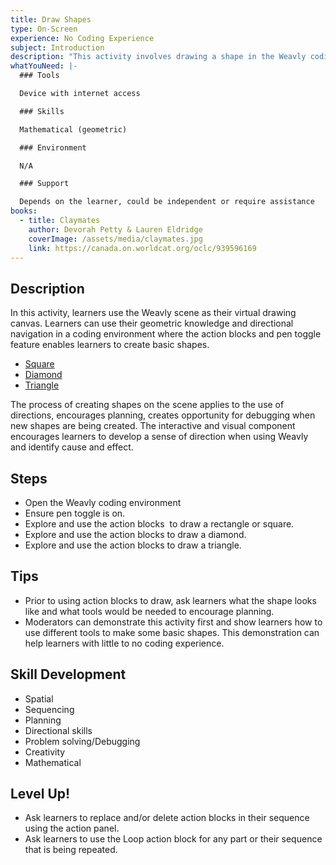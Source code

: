 ```yaml
---
title: Draw Shapes
type: On-Screen
experience: No Coding Experience
subject: Introduction
description: "This activity involves drawing a shape in the Weavly coding environment. "
whatYouNeed: |-
  ### Tools

  Device with internet access

  ### Skills

  Mathematical (geometric)

  ### Environment

  N/A

  ### Support

  Depends on the learner, could be independent or require assistance
books:
  - title: Claymates
    author: Devorah Petty & Lauren Eldridge
    coverImage: /assets/media/claymates.jpg
    link: https://canada.on.worldcat.org/oclc/939596169
---
```

## Description

In this activity, learners use the Weavly scene as their virtual drawing canvas. Learners can use their geometric knowledge and directional navigation in a coding environment where the action blocks and pen toggle feature enables learners to create basic shapes. 

* [Square](https://create.weavly.org/?v=1.4&t=default&w=Sketchpad&p=1b1b1b1b&c=abbabbbbbbcbcacacab&d=&s=abb)
* [Diamond](https://create.weavly.org/?v=1.4&t=default&w=Sketchpad&p=A1b1b1b1ba&c=abbabbabacbcbbcbcab&d=&s=abb)
* [Triangle](https://create.weavly.org/?v=1.4&t=default&w=Sketchpad&p=1BA1BA1B&c=abbabbbbbaaaaab&d=&s=abb)

The process of creating shapes on the scene applies to the use of directions, encourages planning, creates opportunity for debugging when new shapes are being created. The interactive and visual component encourages learners to develop a sense of direction when using Weavly and identify cause and effect.

## Steps

* Open the Weavly coding environment
* Ensure pen toggle is on.
* Explore and use the action blocks  to draw a rectangle or square.
* Explore and use the action blocks to draw a diamond.
* Explore and use the action blocks to draw a triangle.

## Tips

* Prior to using action blocks to draw, ask learners what the shape looks like and what tools would be needed to encourage planning.
* Moderators can demonstrate this activity first and show learners how to use different tools to make some basic shapes. This demonstration can help learners with little to no coding experience.

## Skill Development

* Spatial 
* Sequencing
* Planning
* Directional skills
* Problem solving/Debugging
* Creativity
* Mathematical

## Level Up!

* Ask learners to replace and/or delete action blocks in their sequence using the action panel.
* Ask learners to use the Loop action block for any part or their sequence that is being repeated.